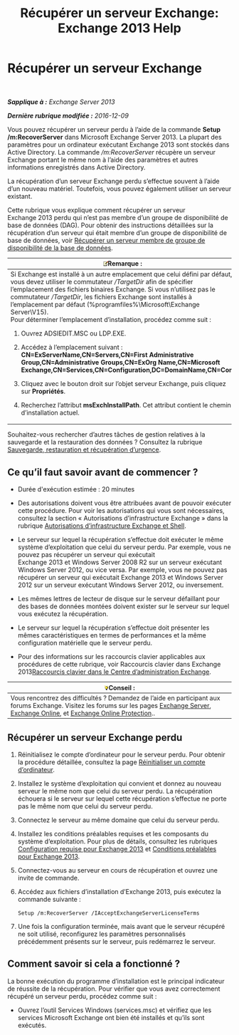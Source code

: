 ﻿---
title: 'Récupérer un serveur Exchange: Exchange 2013 Help'
TOCTitle: Récupérer un serveur Exchange
ms:assetid: 46e9a1cf-b64c-43c3-a898-6171176da761
ms:mtpsurl: https://technet.microsoft.com/fr-fr/library/Dd876880(v=EXCHG.150)
ms:contentKeyID: 50478058
ms.date: 05/23/2018
mtps_version: v=EXCHG.150
ms.translationtype: MT
---

# Récupérer un serveur Exchange

 

_**Sapplique à :** Exchange Server 2013_

_**Dernière rubrique modifiée :** 2016-12-09_

Vous pouvez récupérer un serveur perdu à l’aide de la commande **Setup /m:RecoverServer** dans Microsoft Exchange Server 2013. La plupart des paramètres pour un ordinateur exécutant Exchange 2013 sont stockés dans Active Directory. La commande */m:RecoverServer* récupère un serveur Exchange portant le même nom à l’aide des paramètres et autres informations enregistrés dans Active Directory.

La récupération d’un serveur Exchange perdu s’effectue souvent à l’aide d’un nouveau matériel. Toutefois, vous pouvez également utiliser un serveur existant.

Cette rubrique vous explique comment récupérer un serveur Exchange 2013 perdu qui n’est pas membre d’un groupe de disponibilité de base de données (DAG). Pour obtenir des instructions détaillées sur la récupération d’un serveur qui était membre d’un groupe de disponibilité de base de données, voir [Récupérer un serveur membre de groupe de disponibilité de la base de données](recover-a-database-availability-group-member-server-exchange-2013-help.md).

<table>
<colgroup>
<col style="width: 100%" />
</colgroup>
<thead>
<tr class="header">
<th><img src="images/JJ159664.note(EXCHG.150).gif" title="Remarque" alt="Remarque" />Remarque :</th>
</tr>
</thead>
<tbody>
<tr class="odd">
<td>Si Exchange est installé à un autre emplacement que celui défini par défaut, vous devez utiliser le commutateur <em>/TargetDir</em> afin de spécifier l’emplacement des fichiers binaires Exchange. Si vous n’utilisez pas le commutateur <em>/TargetDir</em>, les fichiers Exchange sont installés à l’emplacement par défaut (%programfiles%\Microsoft\Exchange Server\V15).<br />
Pour déterminer l’emplacement d’installation, procédez comme suit :
<ol>
<li><p>Ouvrez ADSIEDIT.MSC ou LDP.EXE.</p></li>
<li><p>Accédez à l’emplacement suivant : <strong>CN=ExServerName,CN=Servers,CN=First Administrative Group,CN=Administrative Groups,CN=ExOrg Name,CN=Microsoft Exchange,CN=Services,CN=Configuration,DC=DomainName,CN=Com</strong></p></li>
<li><p>Cliquez avec le bouton droit sur l’objet serveur Exchange, puis cliquez sur <strong>Propriétés</strong>.</p></li>
<li><p>Recherchez l’attribut <strong>msExchInstallPath</strong>. Cet attribut contient le chemin d’installation actuel.</p></li>
</ol></td>
</tr>
</tbody>
</table>


Souhaitez-vous rechercher d’autres tâches de gestion relatives à la sauvegarde et la restauration des données ? Consultez la rubrique [Sauvegarde, restauration et récupération d’urgence](backup-restore-and-disaster-recovery-exchange-2013-help.md).

## Ce qu’il faut savoir avant de commencer ?

  - Durée d'exécution estimée : 20 minutes

  - Des autorisations doivent vous être attribuées avant de pouvoir exécuter cette procédure. Pour voir les autorisations qui vous sont nécessaires, consultez la section « Autorisations d’infrastructure Exchange » dans la rubrique [Autorisations d’infrastructure Exchange et Shell](exchange-and-shell-infrastructure-permissions-exchange-2013-help.md).

  - Le serveur sur lequel la récupération s’effectue doit exécuter le même système d’exploitation que celui du serveur perdu. Par exemple, vous ne pouvez pas récupérer un serveur qui exécutait Exchange 2013 et Windows Server 2008 R2 sur un serveur exécutant Windows Server 2012, ou vice versa. Par exemple, vous ne pouvez pas récupérer un serveur qui exécutait Exchange 2013 et Windows Server 2012 sur un serveur exécutant Windows Server 2012, ou inversement.

  - Les mêmes lettres de lecteur de disque sur le serveur défaillant pour des bases de données montées doivent exister sur le serveur sur lequel vous exécutez la récupération.

  - Le serveur sur lequel la récupération s’effectue doit présenter les mêmes caractéristiques en termes de performances et la même configuration matérielle que le serveur perdu.

  - Pour des informations sur les raccourcis clavier applicables aux procédures de cette rubrique, voir Raccourcis clavier dans Exchange 2013[Raccourcis clavier dans le Centre d’administration Exchange](keyboard-shortcuts-in-the-exchange-admin-center-exchange-online-protection-help.md).

<table>
<thead>
<tr class="header">
<th><img src="images/Bb125224.tip(EXCHG.150).gif" title="Conseil" alt="Conseil" />Conseil :</th>
</tr>
</thead>
<tbody>
<tr class="odd">
<td>Vous rencontrez des difficultés ? Demandez de l’aide en participant aux forums Exchange. Visitez les forums sur les pages <a href="https://go.microsoft.com/fwlink/p/?linkid=60612">Exchange Server</a>, <a href="https://go.microsoft.com/fwlink/p/?linkid=267542">Exchange Online</a>, et <a href="https://go.microsoft.com/fwlink/p/?linkid=285351">Exchange Online Protection</a>..</td>
</tr>
</tbody>
</table>


## Récupérer un serveur Exchange perdu

1.  Réinitialisez le compte d’ordinateur pour le serveur perdu. Pour obtenir la procédure détaillée, consultez la page [Réinitialiser un compte d’ordinateur](https://go.microsoft.com/fwlink/p/?linkid=165388).

2.  Installez le système d’exploitation qui convient et donnez au nouveau serveur le même nom que celui du serveur perdu. La récupération échouera si le serveur sur lequel cette récupération s’effectue ne porte pas le même nom que celui du serveur perdu.

3.  Connectez le serveur au même domaine que celui du serveur perdu.

4.  Installez les conditions préalables requises et les composants du système d‘exploitation. Pour plus de détails, consultez les rubriques [Configuration requise pour Exchange 2013](exchange-2013-system-requirements-exchange-2013-help.md) et [Conditions préalables pour Exchange 2013](exchange-2013-prerequisites-exchange-2013-help.md).

5.  Connectez-vous au serveur en cours de récupération et ouvrez une invite de commande.

6.  Accédez aux fichiers d’installation d’Exchange 2013, puis exécutez la commande suivante :
    
        Setup /m:RecoverServer /IAcceptExchangeServerLicenseTerms

7.  Une fois la configuration terminée, mais avant que le serveur récupéré ne soit utilisé, reconfigurez les paramètres personnalisés précédemment présents sur le serveur, puis redémarrez le serveur.

## Comment savoir si cela a fonctionné ?

La bonne exécution du programme d’installation est le principal indicateur de réussite de la récupération. Pour vérifier que vous avez correctement récupéré un serveur perdu, procédez comme suit :

  - Ouvrez l’outil Services Windows (services.msc) et vérifiez que les services Microsoft Exchange ont bien été installés et qu’ils sont exécutés.

